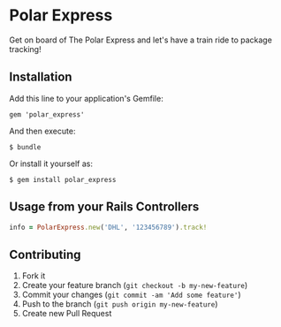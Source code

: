 # Polar Express

Get on board of The Polar Express and let's have a train ride to package tracking!

## Installation

Add this line to your application's Gemfile:

    gem 'polar_express'

And then execute:

    $ bundle

Or install it yourself as:

    $ gem install polar_express

## Usage from your Rails Controllers

```ruby
info = PolarExpress.new('DHL', '123456789').track!
```


## Contributing

1. Fork it
2. Create your feature branch (`git checkout -b my-new-feature`)
3. Commit your changes (`git commit -am 'Add some feature'`)
4. Push to the branch (`git push origin my-new-feature`)
5. Create new Pull Request

